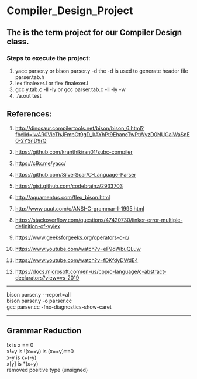 # Compiler_Design_Project

## The is the term project for our Compiler Design class.

### Steps to execute the project:

1. yacc parser.y or bison parser.y -d 
the -d is used to generate header file parser.tab.h
2. lex finalexer.l or flex finalexer.l 
3. gcc y.tab.c -ll -ly or gcc parser.tab.c -ll -ly -w
4. ./a.out test

## References:

1. http://dinosaur.compilertools.net/bison/bison_6.html?fbclid=IwAR0VicThJFmpGt9gD_kAYhPt9EhaneTwPtWyzD0NUGalWaSnE0-2YSnD9rQ

2. https://github.com/kranthikiran01/subc-compiler

3. https://c9x.me/yacc/

4. https://github.com/SilverScar/C-Language-Parser

5. https://gist.github.com/codebrainz/2933703

6. http://aquamentus.com/flex_bison.html

7. http://www.quut.com/c/ANSI-C-grammar-l-1995.html

8. https://stackoverflow.com/questions/47420730/linker-error-multiple-definition-of-yylex

9. https://www.geeksforgeeks.org/operators-c-c/

10. https://www.youtube.com/watch?v=eF9qWbuQLuw

11. https://www.youtube.com/watch?v=fDKfdyDWdE4

12. https://docs.microsoft.com/en-us/cpp/c-language/c-abstract-declarators?view=vs-2019

----------------------------------------------

bison parser.y --report=all  
bison parser.y -o parser.cc  
gcc parser.cc -fno-diagnostics-show-caret  

----------------------------------------------

## Grammar Reduction

!x is x == 0  
x!=y is !(x==y) is (x==y)==0  
x-y is x+(-y)  
x[y] is \*(x+y)  
removed positive type (unsigned)  
